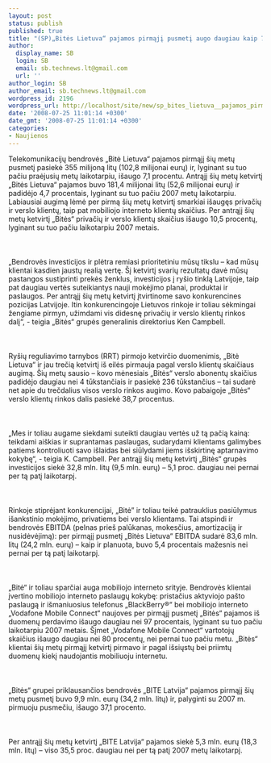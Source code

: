 ```yaml
---
layout: post
status: publish
published: true
title: "(SP)„Bitės Lietuva“ pajamos pirmąjį pusmetį augo daugiau kaip 7 procentais"
author:
  display_name: SB
  login: SB
  email: sb.technews.lt@gmail.com
  url: ''
author_login: SB
author_email: sb.technews.lt@gmail.com
wordpress_id: 2196
wordpress_url: http://localhost/site/new/sp_bites_lietuva__pajamos_pirmaji_pusmeti_augo_daugiau_kaip_7_procentais/
date: '2008-07-25 11:01:14 +0300'
date_gmt: '2008-07-25 11:01:14 +0300'
categories:
- Naujienos
---
```

<p>Telekomunikacijų bendrovės „Bitė Lietuva“ pajamos pirmąjį šių metų pusmetį pasiekė 355 milijoną litų (102,8 milijonai eurų) ir, lyginant su tuo pačiu praėjusių metų laikotarpiu, išaugo 7,1 procentu. Antrąjį šių metų ketvirtį „Bitės Lietuva“ pajamos buvo 181,4 milijonai litų (52,6 milijonai eurų) ir padidėjo 4,7 procentais, lyginant su tuo pačiu 2007 metų laikotarpiu. Labiausiai augimą lėmė per pirmą šių metų ketvirtį smarkiai išaugęs privačių ir verslo klientų, taip pat mobiliojo interneto klientų skaičius. Per antrąjį šių metų ketvirtį „Bitės“ privačių ir verslo klientų skaičius išaugo 10,5 procentų, lyginant su tuo pačiu laikotarpiu 2007 metais.<br />
<br><br />
<br>„Bendrovės investicijos ir plėtra remiasi prioritetiniu mūsų tikslu – kad mūsų klientai kasdien jaustų realią vertę. Šį ketvirtį svarių rezultatų davė mūsų pastangos sustiprinti prekės ženklus, investicijos į ryšio tinklą Latvijoje, taip pat daugiau vertės suteikiantys nauji mokėjimo planai, produktai ir paslaugos. Per antrąjį šių metų ketvirtį įtvirtinome savo konkurencines pozicijas Latvijoje. Itin konkurencingoje Lietuvos rinkoje ir toliau sėkmingai žengiame pirmyn, užimdami vis didesnę privačių ir verslo klientų rinkos dalį“, - teigia „Bitės“ grupės generalinis direktorius Ken Campbell.<br />
<br><br />
<br>Ryšių reguliavimo tarnybos (RRT) pirmojo ketvirčio duomenimis, „Bitė Lietuva“ ir jau trečią ketvirtį iš eilės pirmauja pagal verslo klientų skaičiaus augimą. Šių metų sausio – kovo mėnesiais „Bitės“ verslo abonentų skaičius padidėjo daugiau nei 4 tūkstančiais ir pasiekė 236 tūkstančius – tai sudarė net apie du trečdalius visos verslo rinkos augimo. Kovo pabaigoje „Bitės“ verslo klientų rinkos dalis pasiekė 38,7 procentus.<br />
<br><br />
<br>„Mes ir toliau augame siekdami suteikti daugiau vertės už tą pačią kainą: teikdami aiškias ir suprantamas paslaugas, sudarydami klientams galimybes patiems kontroliuoti savo išlaidas bei siūlydami jiems išskirtinę aptarnavimo kokybę“, - teigia K. Campbell. Per antrąjį šių metų ketvirtį „Bitės“ grupės investicijos siekė 32,8 mln. litų (9,5 mln. eurų) – 5,1 proc. daugiau nei pernai per tą patį laikotarpį.<br />
<br><br />
<br>Rinkoje stiprėjant konkurencijai, „Bitė” ir toliau teikė patrauklius pasiūlymus išankstinio mokėjimo, privatiems bei verslo klientams. Tai atspindi ir bendrovės EBITDA (pelnas prieš palūkanas, mokesčius, amortizaciją ir nusidėvėjimą): per pirmąjį pusmetį „Bitės Lietuva“ EBITDA sudarė 83,6 mln. litų (24,2 mln. eurų) – kaip ir planuota, buvo 5,4 procentais mažesnis nei pernai per tą patį laikotarpį.<br />
<br><br />
<br>„Bitė“ ir toliau sparčiai auga mobiliojo interneto srityje. Bendrovės klientai įvertino mobiliojo interneto paslaugų kokybę: pristačius aktyviojo pašto paslaugą ir išmaniuosius telefonus „BlackBerry®“ bei mobiliojo interneto „Vodafone Mobile Connect“ naujoves per pirmąjį pusmetį „Bitės“ pajamos iš duomenų perdavimo išaugo daugiau nei 97 procentais, lyginant su tuo pačiu laikotarpiu 2007 metais. Šįmet „Vodafone Mobile Connect“ vartotojų skaičius išaugo daugiau nei 80 procentų, nei pernai tuo pačiu metu. „Bitės“ klientai šių metų pirmąjį ketvirtį pirmavo ir pagal išsiųstų bei priimtų duomenų kiekį naudojantis mobiliuoju internetu.<br />
<br><br />
<br>„Bitės“ grupei priklausančios bendrovės „BITE Latvija“ pajamos pirmąjį šių metų pusmetį buvo 9,9 mln. eurų (34,2 mln. litų) ir, palyginti su 2007 m. pirmuoju pusmečiu, išaugo 37,1 procento.<br />
<br><br />
<br>Per antrąjį šių metų ketvirtį „BITE Latvija“ pajamos siekė 5,3 mln. eurų (18,3 mln. litų) – viso 35,5 proc. daugiau nei per tą patį 2007 metų laikotarpį.<br />
<br></p>
